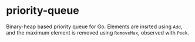 priority-queue
==============
Binary-heap based priority queue for Go. Elements are insrted using `Add`, and the
maximum element is removed using `RemoveMax`, observed with `Peek`.

